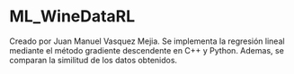 # ML_WineDataRL
Creado por Juan Manuel Vasquez Mejia.
Se implementa la regresión lineal mediante el método gradiente descendente en C++ y Python. Ademas, se comparan la similitud de los datos obtenidos.
